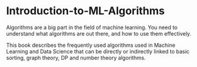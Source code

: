 # Introduction-to-ML-Algorithms

Algorithms are a big part in the field of machine learning. You need to understand what algorithms are out there, and how to use them effectively.


This book describes the frequently used algorithms used in Machine Learning and Data Science that can be directly or indirectly linked to basic sorting, graph theory, DP and number theory algorithms.
